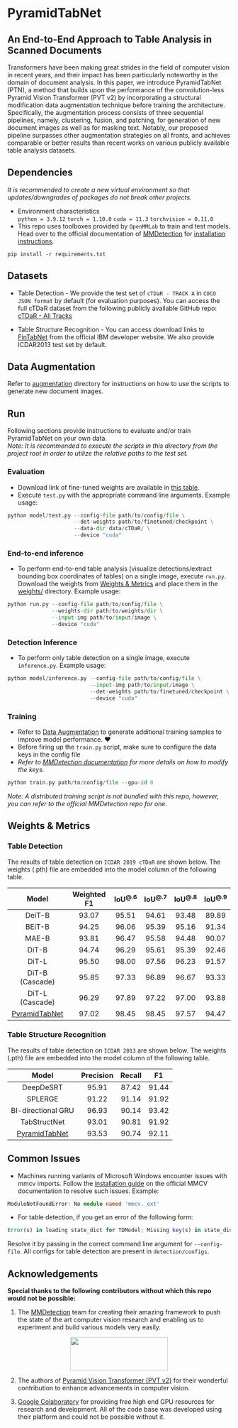 # PyramidTabNet
## An End-to-End Approach to Table Analysis in Scanned Documents
Transformers have been making great strides in the field of computer vision in recent years, and their impact has been particularly noteworthy in the domain of document analysis. In this paper, we introduce PyramidTabNet (PTN), a method that builds upon the performance of the convolution-less Pyramid Vision Transformer (PVT v2) by incorporating a structural modification data augmentation technique before training the architecture. Specifically, the augmentation process consists of three sequential pipelines, namely, clustering, fusion, and patching, for generation of new document images as well as for masking text. Notably, our proposed pipeline surpasses other augmentation strategies on all fronts, and achieves comparable or better results than recent works on various publicly available table analysis datasets.

## Dependencies
*It is recommended to create a new virtual environment so that updates/downgrades of packages do not break other projects.*
- Environment characteristics
<br/>`python = 3.9.12` `torch = 1.10.0` `cuda = 11.3` `torchvision = 0.11.0`
- This repo uses toolboxes provided by `OpenMMLab` to train and test models. Head over to the official documentation of [MMDetection](https://github.com/open-mmlab/mmdetection) for [installation instructions](https://mmdetection.readthedocs.io/en/latest/get_started.html#installation).

```
pip install -r requirements.txt
```

## Datasets
- Table Detection - We provide the test set of `cTDaR - TRACK A` in `COCO JSON format` by default (for evaluation purposes). You can access the full cTDaR dataset from the following publicly available GitHub repo: [cTDaR - All Tracks](https://github.com/cndplab-founder/ICDAR2019_cTDaR)

- Table Structure Recognition - You can access download links to [FinTabNet](https://developer.ibm.com/exchanges/data/all/fintabnet/) from the official IBM developer website. We also provide ICDAR2013 test set by default.

## Data Augmentation
Refer to [augmentation](augmentation/) directory for instructions on how to use the scripts to generate new document images.

## Run
Following sections provide instructions to evaluate and/or train PyramidTabNet on your own data.<br/>
*Note: It is recommended to execute the scripts in this directory from the project root in order to utilize the relative paths to the test set.*
### Evaluation
- Download link of fine-tuned weights are available in [this table](https://github.com/muhd-umer/PyramidTabNet#table-detection).
- Execute `test.py` with the appropriate command line arguments. Example usage:
```python
python model/test.py --config-file path/to/config/file \
                     --det-weights path/to/finetuned/checkpoint \
                     --data-dir data/cTDaR/ \
                     --device "cuda"
```

### End-to-end inference
- To perform end-to-end table analysis (visualize detections/extract bounding box coordinates of tables) on a single image, execute `run.py`. Download the weights from [Weights & Metrics](#weights--metrics) and place them in the [weights/](weights/) directory. Example usage:
```python
python run.py --config-file path/to/config/file \
              --weights-dir path/to/weights/dir \
              --input-img path/to/input/image \
              --device "cuda"
```

### Detection Inference
- To perform only table detection on a single image, execute `inference.py`. Example usage:
```python
python model/inference.py --config-file path/to/config/file \
                          --input-img path/to/input/image \
                          --det-weights path/to/finetuned/checkpoint \
                          --device "cuda"
```

### Training
- Refer to [Data Augmentation](https://github.com/muhd-umer/PyramidTabNet/tree/main/detection/augmentation) to generate additional training samples to improve model performance. ❤️
- Before firing up the `train.py` script, make sure to configure the data keys in the config file 
- *Refer to [MMDetection documentation](https://mmdetection.readthedocs.io/en/latest/2_new_data_model.html#train-with-customized-datasets) for more details on how to modify the keys.*
```python
python train.py path/to/config/file --gpu-id 0
```
*Note: A distributed training script is not bundled with this repo, however, you can refer to the official MMDetection repo for one.*

## Weights & Metrics
### Table Detection
The results of table detection on `ICDAR 2019 cTDaR` are shown below. The weights (.pth) file are embedded into the model column of the following table.

<div align="center">

| Model | Weighted F1 | IoU<sup>@.6</sup> | IoU<sup>@.7</sup> | IoU<sup>@.8</sup> | IoU<sup>@.9</sup> |
|:---:|:---:|:---:|:---:|:---:|:---:|
| DeiT-B | 93.07 | 95.51 | 94.61 | 93.48 | 89.89 |
| BEiT-B | 94.25 | 96.06 | 95.39 | 95.16 | 91.34 |
| MAE-B | 93.81 | 96.47 | 95.58 | 94.48 | 90.07 |
| DiT-B | 94.74 | 96.29 | 95.61 | 95.39 | 92.46 |
| DiT-L | 95.50 | 98.00 | 97.56 | 96.23 | 91.57 |
| DiT-B (Cascade) | 95.85 | 97.33 | 96.89 | 96.67 | 93.33 |
| DiT-L (Cascade) | 96.29 | 97.89 | 97.22 | 97.00 | 93.88 |
| [PyramidTabNet](https://drive.google.com/file/d/1DN_DSM-wb5izSoL7PkBirL3_R7y-tK1i/view?usp=share_link) | 97.02 | 98.45 | 98.45 | 97.57 | 94.47 |

</div>

### Table Structure Recognition
The results of table detection on `ICDAR 2013` are shown below. The weights (.pth) file are embedded into the model column of the following table.

<div align="center">

| Model | Precision | Recall | F1 |
|:---:|:---:|:---:|:---:|
| DeepDeSRT | 95.91 | 87.42 | 91.44 |
| SPLERGE | 91.22 | 91.14 | 91.92 |
| BI-directional GRU | 96.93 | 90.14 | 93.42 |
| TabStructNet | 93.01 | 90.81 | 91.92 |
| [PyramidTabNet](https://drive.google.com/file/d/1v1ndhJlgmEtvgTxrlpCE9jycNEAiehVN/view?usp=share_link) | 93.53 | 90.74 | 92.11 |
</div>

## Common Issues
- Machines running variants of Microsoft Windows encounter issues with mmcv imports. Follow the [installation guide](https://mmcv.readthedocs.io/en/latest/get_started/installation.html) on the official MMCV documentation to resolve such issues. Example:

```TypeScript
ModuleNotFoundError: No module named 'mmcv._ext'
```

- For table detection, if you get an error of the following form:

```TypeScript
Error(s) in loading state_dict for TDModel; Missing key(s) in state_dict
```
Resolve it by passing in the correct command line argument for `--config-file`. All configs for table detection are present in `detection/configs`.

## Acknowledgements
**Special thanks to the following contributors without which this repo would not be possible:**
1. The [MMDetection](https://github.com/open-mmlab/mmdetection) team for creating their amazing framework to push the state of the art computer vision research and enabling us to experiment and build various models very easily.
<p align="center">
   <a href="https://github.com/open-mmlab/mmdetection"><img width="220" height="75" src="https://raw.githubusercontent.com/open-mmlab/mmdetection/master/resources/mmdet-logo.png"/></a>
</p>

2. The authors of [Pyramid Vision Transformer (PVT v2)](https://arxiv.org/pdf/2106.13797.pdf) for their wonderful contribution to enhance advancements in computer vision.

3. [Google Colaboratory](https://github.com/googlecolab) for providing free high end GPU resources for research and development. All of the code base was developed using their platform and could not be possible without it.
